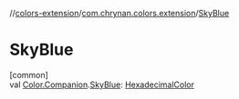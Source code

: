 //[colors-extension](../../index.md)/[com.chrynan.colors.extension](index.md)/[SkyBlue](-sky-blue.md)

# SkyBlue

[common]\
val [Color.Companion](../../../colors-core/colors-core/com.chrynan.colors/-color/-companion/index.md).[SkyBlue](-sky-blue.md): [HexadecimalColor](../../../colors-core/colors-core/com.chrynan.colors/-hexadecimal-color/index.md)

